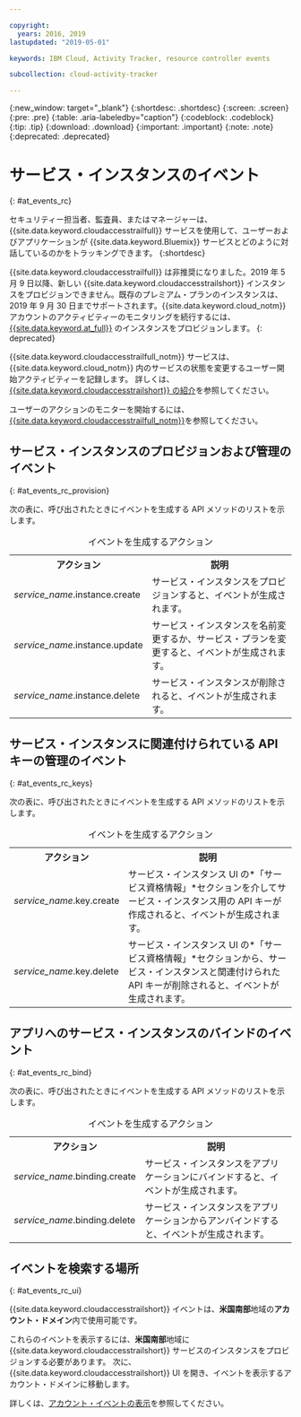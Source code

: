```yaml
---

copyright:
  years: 2016, 2019
lastupdated: "2019-05-01"

keywords: IBM Cloud, Activity Tracker, resource controller events

subcollection: cloud-activity-tracker

---
```


{:new_window: target="_blank"}
{:shortdesc: .shortdesc}
{:screen: .screen}
{:pre: .pre}
{:table: .aria-labeledby="caption"}
{:codeblock: .codeblock}
{:tip: .tip}
{:download: .download}
{:important: .important}
{:note: .note}
{:deprecated: .deprecated}

# サービス・インスタンスのイベント  
{: #at_events_rc}

セキュリティー担当者、監査員、またはマネージャーは、{{site.data.keyword.cloudaccesstrailfull}} サービスを使用して、ユーザーおよびアプリケーションが {{site.data.keyword.Bluemix}} サービスとどのように対話しているのかをトラッキングできます。 
{:shortdesc}

{{site.data.keyword.cloudaccesstrailfull}} は非推奨になりました。2019 年 5 月 9 日以降、新しい {{site.data.keyword.cloudaccesstrailshort}} インスタンスをプロビジョンできません。既存のプレミアム・プランのインスタンスは、2019 年 9 月 30 日までサポートされます。{{site.data.keyword.cloud_notm}} アカウントのアクティビティーのモニタリングを続行するには、[{{site.data.keyword.at_full}}](/docs/services/Activity-Tracker-with-LogDNA?topic=logdnaat-getting-started#getting-started) のインスタンスをプロビジョンします。
{: deprecated}

{{site.data.keyword.cloudaccesstrailfull_notm}} サービスは、{{site.data.keyword.cloud_notm}} 内のサービスの状態を変更するユーザー開始アクティビティーを記録します。 詳しくは、[{{site.data.keyword.cloudaccesstrailshort}} の紹介](/docs/services/cloud-activity-tracker?topic=cloud-activity-tracker-activity_tracker_ov#activity_tracker_ov)を参照してください。

ユーザーのアクションのモニターを開始するには、[{{site.data.keyword.cloudaccesstrailfull_notm}}](/docs/services/cloud-activity-tracker?topic=cloud-activity-tracker-getting-started-with-cla#getting-started-with-cla)を参照してください。 


## サービス・インスタンスのプロビジョンおよび管理のイベント
{: #at_events_rc_provision}

次の表に、呼び出されたときにイベントを生成する API メソッドのリストを示します。

<table>
  <caption>イベントを生成するアクション</caption>
  <tr>
    <th>アクション</th>
	  <th>説明</th>
  </tr>
  <tr>
    <td><i>service_name</i>.instance.create</td>
	  <td>サービス・インスタンスをプロビジョンすると、イベントが生成されます。</td>
  </tr>
  <tr>
    <td><i>service_name</i>.instance.update</td>
	  <td>サービス・インスタンスを名前変更するか、サービス・プランを変更すると、イベントが生成されます。</td>
  </tr>
  <tr>
    <td><i>service_name</i>.instance.delete</td>
	  <td>サービス・インスタンスが削除されると、イベントが生成されます。</td>
  </tr>
</table>


##  サービス・インスタンスに関連付けられている API キーの管理のイベント
{: #at_events_rc_keys}

次の表に、呼び出されたときにイベントを生成する API メソッドのリストを示します。

<table>
  <caption>イベントを生成するアクション</caption>
  <tr>
    <th>アクション</th>
	  <th>説明</th>
  </tr>
  <tr>
    <td><i>service_name</i>.key.create</td>
	  <td>サービス・インスタンス UI の*「サービス資格情報」*セクションを介してサービス・インスタンス用の API キーが作成されると、イベントが生成されます。</td>
  </tr>
  <tr>
    <td><i>service_name</i>.key.delete</td>
	  <td>サービス・インスタンス UI の*「サービス資格情報」*セクションから、サービス・インスタンスと関連付けられた API キーが削除されると、イベントが生成されます。</td>
  </tr>
</table>

##  アプリへのサービス・インスタンスのバインドのイベント
{: #at_events_rc_bind}

次の表に、呼び出されたときにイベントを生成する API メソッドのリストを示します。

<table>
  <caption>イベントを生成するアクション</caption>
  <tr>
    <th>アクション</th>
	  <th>説明</th>
  </tr>
  <tr>
    <td><i>service_name</i>.binding.create</td>
	  <td>サービス・インスタンスをアプリケーションにバインドすると、イベントが生成されます。</td>
  </tr>
  <tr>
    <td><i>service_name</i>.binding.delete</td>
	  <td>サービス・インスタンスをアプリケーションからアンバインドすると、イベントが生成されます。</td>
  </tr>
</table>




## イベントを検索する場所
{: #at_events_rc_ui}

{{site.data.keyword.cloudaccesstrailshort}} イベントは、**米国南部**地域の**アカウント・ドメイン**内で使用可能です。

これらのイベントを表示するには、**米国南部**地域に {{site.data.keyword.cloudaccesstrailshort}} サービスのインスタンスをプロビジョンする必要があります。 次に、{{site.data.keyword.cloudaccesstrailshort}} UI を開き、イベントを表示するアカウント・ドメインに移動します。 

詳しくは、[アカウント・イベントの表示](/docs/services/cloud-activity-tracker/how-to/manage-events-ui?topic=cloud-activity-tracker-view_acc_events#view_acc_events_account_events)を参照してください。



